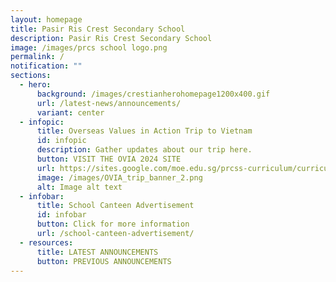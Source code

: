 ```yaml
---
layout: homepage
title: Pasir Ris Crest Secondary School
description: Pasir Ris Crest Secondary School
image: /images/prcs school logo.png
permalink: /
notification: ""
sections:
  - hero:
      background: /images/crestianherohomepage1200x400.gif
      url: /latest-news/announcements/
      variant: center
  - infopic:
      title: Overseas Values in Action Trip to Vietnam
      id: infopic
      description: Gather updates about our trip here.
      button: VISIT THE OVIA 2024 SITE
      url: https://sites.google.com/moe.edu.sg/prcss-curriculum/curriculum-home/cce/via/ovia-2024
      image: /images/OVIA_trip_banner_2.png
      alt: Image alt text
  - infobar:
      title: School Canteen Advertisement
      id: infobar
      button: Click for more information
      url: /school-canteen-advertisement/
  - resources:
      title: LATEST ANNOUNCEMENTS
      button: PREVIOUS ANNOUNCEMENTS
---
```

